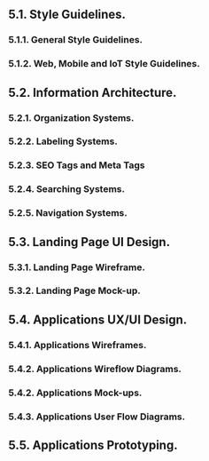 ## 5.1. Style Guidelines.
### 5.1.1. General Style Guidelines.
### 5.1.2. Web, Mobile and IoT Style Guidelines.
## 5.2. Information Architecture.
### 5.2.1. Organization Systems.
### 5.2.2. Labeling Systems.
### 5.2.3. SEO Tags and Meta Tags
### 5.2.4. Searching Systems.
### 5.2.5. Navigation Systems.
## 5.3. Landing Page UI Design.
### 5.3.1. Landing Page Wireframe.
### 5.3.2. Landing Page Mock-up.
## 5.4. Applications UX/UI Design.
### 5.4.1. Applications Wireframes.
### 5.4.2. Applications Wireflow Diagrams.
### 5.4.2. Applications Mock-ups.
### 5.4.3. Applications User Flow Diagrams.
## 5.5. Applications Prototyping.